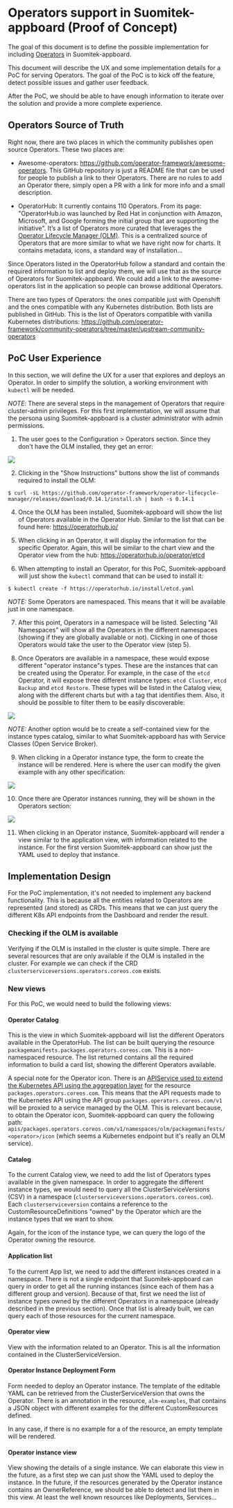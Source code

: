 # Operators support in Suomitek-appboard (Proof of Concept)

The goal of this document is to define the possible implementation for including [Operators](https://operatorhub.io/) in Suomitek-appboard.

This document will describe the UX and some implementation details for a PoC for serving Operators. The goal of the PoC is to kick off the feature, detect possible issues and gather user feedback.

After the PoC, we should be able to have enough information to iterate over the solution and provide a more complete experience.

## Operators Source of Truth

Right now, there are two places in which the community publishes open source Operators. These two places are: 

 - Awesome-operators: https://github.com/operator-framework/awesome-operators. This GitHub repository is just a README file that can be used for people to publish a link to their Operators. There are no rules to add an Operator there, simply open a PR with a link for more info and a small description. 

 - OperatorHub: It currently contains 110 Operators. From its page: "OperatorHub.io was launched by Red Hat in conjunction with Amazon, Microsoft, and Google forming the initial group that are supporting the initiative". It’s a list of Operators more curated that leverages the [Operator Lifecycle Manager (OLM)](https://github.com/operator-framework/operator-lifecycle-manager). This is a centralized source of Operators that are more similar to what we have right now for charts. It contains metadata, icons, a standard way of installation... 

Since Operators listed in the OperatorHub follow a standard and contain the required information to list and deploy them, we will use that as the source of Operators for Suomitek-appboard. We could add a link to the awesome-operators list in the application so people can browse additional Operators. 

There are two types of Operators: the ones compatible just with Openshift and the ones compatible with any Kubernetes distribution. Both lists are published in GitHub. This is the list of Operators compatible with vanilla Kubernetes distributions: https://github.com/operator-framework/community-operators/tree/master/upstream-community-operators

## PoC User Experience

In this section, we will define the UX for a user that explores and deploys an Operator. In order to simplify the solution, a working environment with `kubectl` will be needed.

*NOTE*: There are several steps in the management of Operators that require cluster-admin privileges. For this first implementation, we will assume that the persona using Suomitek-appboard is a cluster administrator with admin permissions.

1. The user goes to the Configuration > Operators section. Since they don't have the OLM installed, they get an error:

 <img src="./img/olm-not-installed.png">

2. Clicking in the "Show Instructions" buttons show the list of commands required to install the OLM:

```
$ curl -sL https://github.com/operator-framework/operator-lifecycle-manager/releases/download/0.14.1/install.sh | bash -s 0.14.1
```

4. Once the OLM has been installed, Suomitek-appboard will show the list of Operators available in the Operator Hub. Similar to the list that can be found here: https://operatorhub.io/

5. When clicking in an Operator, it will display the information for the specific Operator. Again, this will be similar to the chart view and the Operator view from the hub: https://operatorhub.io/operator/etcd

6. When attempting to install an Operator, for this PoC, Suomitek-appboard will just show the `kubectl` command that can be used to install it:

```
$ kubectl create -f https://operatorhub.io/install/etcd.yaml
```

*NOTE:* Some Operators are namespaced. This means that it will be available just in one namespace.

7. After this point, Operators in a namespace will be listed. Selecting "All Namespaces" will show all the Operators in the different namespaces (showing if they are globally available or not). Clicking in one of those Operators would take the user to the Operator view (step 5).

8. Once Operators are available in a namespace, these would expose different "operator instance"s types. These are the instances that can be created using the Operator. For example, in the case of the `etcd` Operator, it will expose three different instance types: `etcd Cluster`, `etcd Backup` and `etcd Restore`. These types will be listed in the Catalog view, along with the different charts but with a tag that identifies them. Also, it should be possible to filter them to be easily discoverable:

 <img src="./img/operator-catalog.png">

*NOTE:* Another option would be to create a self-contained view for the instance types catalog, similar to what Suomitek-appboard has with Service Classes (Open Service Broker).

9. When clicking in a Operator instance type, the form to create the instance will be rendered. Here is where the user can modify the given example with any other specification:

<img src="./img/operator-instance.png">

10. Once there are Operator instances running, they will be shown in the Operators section:

<img src="./img/operator-instance-list.png">

11. When clicking in an Operator instance, Suomitek-appboard will render a view similar to the application view, with information related to the instance. For the first version Suomitek-appboard can show just the YAML used to deploy that instance.

## Implementation Design

For the PoC implementation, it's not needed to implement any backend functionality. This is because all the entities related to Operators are represented (and stored) as CRDs. This means that we can just query the different K8s API endpoints from the Dashboard and render the result.

### Checking if the OLM is available

Verifying if the OLM is installed in the cluster is quite simple. There are several resources that are only available if the OLM is installed in the cluster. For example we can check if the CRD `clusterserviceversions.operators.coreos.com` exists.

### New views

For this PoC, we would need to build the following views:

#### Operator Catalog

This is the view in which Suomitek-appboard will list the different Operators available in the OperatorHub. The list can be built querying the resource `packagemanifests.packages.operators.coreos.com`. This is a non-namespaced resource. The list returned contains all the required information to build a card list, showing the different Operators available.

A special note for the Operator icon. There is an [APIService used to extend the Kubernetes API using the aggregation layer](https://kubernetes.io/docs/concepts/extend-kubernetes/api-extension/apiserver-aggregation/) for the resource `packages.operators.coreos.com`. This means that the API requests made to the Kubernetes API using the API group `packages.operators.coreos.com/v1` will be proxied to a service managed by the OLM. This is relevant because, to obtain the Operator icon, Suomitek-appboard can query the following path: `apis/packages.operators.coreos.com/v1/namespaces/olm/packagemanifests/<operator>/icon` (which seems a Kubernetes endpoint but it's really an OLM service).

#### Catalog

To the current Catalog view, we need to add the list of Operators types available in the given namespace. In order to aggregate the different instance types, we would need to query all the ClusterServiceVersions (CSV) in a namespace (`clusterserviceversions.operators.coreos.com`). Each `clusterserviceversion` contains a reference to the CustomResourceDefinitions "owned" by the Operator which are the instance types that we want to show.

Again, for the icon of the instance type, we can query the logo of the Operator owning the resource.

#### Application list

To the current App list, we need to add the different instances created in a namespace. There is not a single endpoint that Suomitek-appboard can query in order to get all the running instances (since each of them has a different group and version). Because of that, first we need the list of instance types owned by the different Operators in a namespace (already described in the previous section). Once that list is already built, we can query each of those resources for the current namespace.

#### Operator view

View with the information related to an Operator. This is all the information contained in the ClusterServiceVersion.

#### Operator Instance Deployment Form

Form needed to deploy an Operator instance. The template of the editable YAML can be retrieved from the ClusterServiceVersion that owns the Operator. There is an annotation in the resource, `alm-examples`, that contains a JSON object with different examples for the different CustomResources defined.

In any case, if there is no example for a of the resource, an empty template will be rendered.

#### Operator instance view

View showing the details of a single instance. We can elaborate this view in the future, as a first step we can just show the YAML used to deploy the instance. In the future, if the resources generated by the Operator instance contains an OwnerReference, we should be able to detect and list them in this view. At least the well known resources like Deployments, Services...
